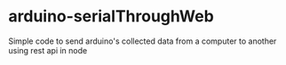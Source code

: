 # arduino-serialThroughWeb
Simple code to send arduino's collected data from a computer to another using rest api in node
